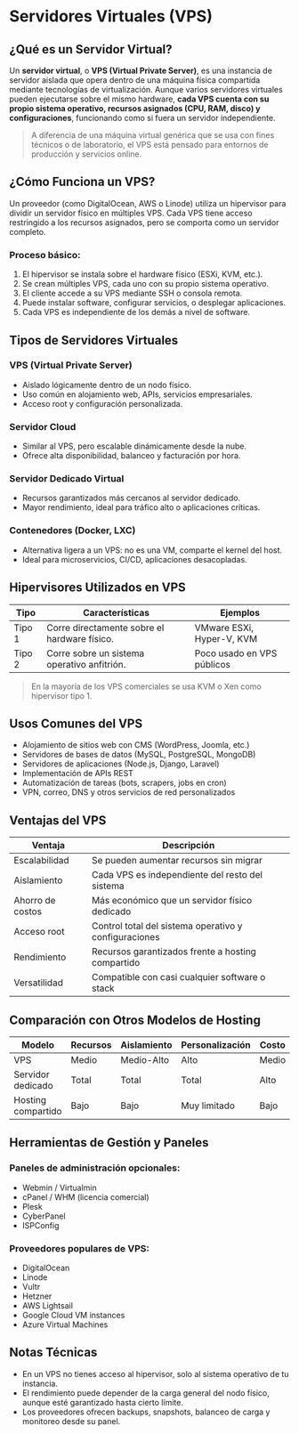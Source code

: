 # Servidores Virtuales (VPS)

## ¿Qué es un Servidor Virtual?

Un **servidor virtual**, o **VPS (Virtual Private Server)**, es una instancia de servidor aislada que opera dentro de una máquina física compartida mediante tecnologías de virtualización. Aunque varios servidores virtuales pueden ejecutarse sobre el mismo hardware, **cada VPS cuenta con su propio sistema operativo, recursos asignados (CPU, RAM, disco) y configuraciones**, funcionando como si fuera un servidor independiente.

> A diferencia de una máquina virtual genérica que se usa con fines técnicos o de laboratorio, el VPS está pensado para entornos de producción y servicios online.

## ¿Cómo Funciona un VPS?

Un proveedor (como DigitalOcean, AWS o Linode) utiliza un hipervisor para dividir un servidor físico en múltiples VPS. Cada VPS tiene acceso restringido a los recursos asignados, pero se comporta como un servidor completo.

### Proceso básico:

1. El hipervisor se instala sobre el hardware físico (ESXi, KVM, etc.).
2. Se crean múltiples VPS, cada uno con su propio sistema operativo.
3. El cliente accede a su VPS mediante SSH o consola remota.
4. Puede instalar software, configurar servicios, o desplegar aplicaciones.
5. Cada VPS es independiente de los demás a nivel de software.

## Tipos de Servidores Virtuales

### VPS (Virtual Private Server)

- Aislado lógicamente dentro de un nodo físico.
- Uso común en alojamiento web, APIs, servicios empresariales.
- Acceso root y configuración personalizada.

### Servidor Cloud

- Similar al VPS, pero escalable dinámicamente desde la nube.
- Ofrece alta disponibilidad, balanceo y facturación por hora.

### Servidor Dedicado Virtual

- Recursos garantizados más cercanos al servidor dedicado.
- Mayor rendimiento, ideal para tráfico alto o aplicaciones críticas.

### Contenedores (Docker, LXC)

- Alternativa ligera a un VPS: no es una VM, comparte el kernel del host.
- Ideal para microservicios, CI/CD, aplicaciones desacopladas.

## Hipervisores Utilizados en VPS

| Tipo      | Características                                 | Ejemplos                    |
|-----------|--------------------------------------------------|-----------------------------|
| Tipo 1    | Corre directamente sobre el hardware físico.     | VMware ESXi, Hyper-V, KVM   |
| Tipo 2    | Corre sobre un sistema operativo anfitrión.      | Poco usado en VPS públicos  |

> En la mayoría de los VPS comerciales se usa KVM o Xen como hipervisor tipo 1.

## Usos Comunes del VPS

- Alojamiento de sitios web con CMS (WordPress, Joomla, etc.)
- Servidores de bases de datos (MySQL, PostgreSQL, MongoDB)
- Servidores de aplicaciones (Node.js, Django, Laravel)
- Implementación de APIs REST
- Automatización de tareas (bots, scrapers, jobs en cron)
- VPN, correo, DNS y otros servicios de red personalizados

## Ventajas del VPS

| Ventaja           | Descripción                                           |
|-------------------|--------------------------------------------------------|
| Escalabilidad     | Se pueden aumentar recursos sin migrar                 |
| Aislamiento       | Cada VPS es independiente del resto del sistema        |
| Ahorro de costos  | Más económico que un servidor físico dedicado          |
| Acceso root       | Control total del sistema operativo y configuraciones  |
| Rendimiento       | Recursos garantizados frente a hosting compartido      |
| Versatilidad      | Compatible con casi cualquier software o stack         |

## Comparación con Otros Modelos de Hosting

| Modelo             | Recursos | Aislamiento | Personalización | Costo  |
|--------------------|----------|-------------|------------------|--------|
| VPS                | Medio    | Medio-Alto  | Alto             | Medio  |
| Servidor dedicado  | Total    | Total       | Total            | Alto   |
| Hosting compartido | Bajo     | Bajo        | Muy limitado     | Bajo   |

## Herramientas de Gestión y Paneles

### Paneles de administración opcionales:

- Webmin / Virtualmin
- cPanel / WHM (licencia comercial)
- Plesk
- CyberPanel
- ISPConfig

### Proveedores populares de VPS:

- DigitalOcean
- Linode
- Vultr
- Hetzner
- AWS Lightsail
- Google Cloud VM instances
- Azure Virtual Machines

## Notas Técnicas

- En un VPS no tienes acceso al hipervisor, solo al sistema operativo de tu instancia.
- El rendimiento puede depender de la carga general del nodo físico, aunque esté garantizado hasta cierto límite.
- Los proveedores ofrecen backups, snapshots, balanceo de carga y monitoreo desde su panel.

